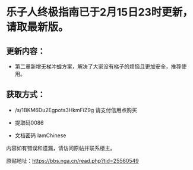 # 乐子人终极指南已于2月15日23时更新，请取最新版。

## 更新内容：

* 第二章新增无梯冲蝗方案，解决了大家没有梯子的烦恼且更加安全，推荐使用。

## 获取方式：

* /s/1BKM6Du2Egpots3HkmFiZ9g 请支付信用点购买

* 提取码0086

* 文档密码 IamChinese

内容如有错误和遗漏，请访问原帖并联系楼主。

原贴地址：https://bbs.nga.cn/read.php?tid=25560549

